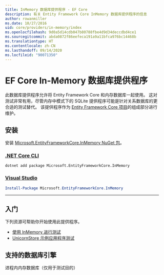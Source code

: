 ```yaml
---
title: InMemory 数据库提供程序 - EF Core
description: 有关 Entity Framework Core InMemory 数据库提供程序的信息
author: rowanmiller
ms.date: 10/27/2016
uid: core/providers/in-memory/index
ms.openlocfilehash: 9d0a5d14cdb047b80788fbe4d9d34deccdbd4ce1
ms.sourcegitcommit: abda0872f86eefeca191a9a11bfca976bc14468b
ms.translationtype: HT
ms.contentlocale: zh-CN
ms.lasthandoff: 09/14/2020
ms.locfileid: "90071350"
---
```

# <a name="ef-core-in-memory-database-provider"></a>EF Core In-Memory 数据库提供程序

此数据库提供程序允许将 Entity Framework Core 和内存数据库一起使用。 这对测试非常有用，尽管内存中模式下的 SQLite 提供程序可能是针对关系数据库的更合适的测试替代。 该提供程序作为 [Entity Framework Core 项目](https://github.com/aspnet/EntityFrameworkCore)的组成部分进行维护。

## <a name="install"></a>安装

安装 [Microsoft.EntityFrameworkCore.InMemory NuGet 包](https://www.nuget.org/packages/Microsoft.EntityFrameworkCore.InMemory/)。

### <a name="net-core-cli"></a>[.NET Core CLI](#tab/dotnet-core-cli)

```dotnetcli
dotnet add package Microsoft.EntityFrameworkCore.InMemory
```

### <a name="visual-studio"></a>[Visual Studio](#tab/vs)

``` powershell
Install-Package Microsoft.EntityFrameworkCore.InMemory
```

***

## <a name="get-started"></a>入门

下列资源可帮助你开始使用此提供程序。

* [使用 InMemory 进行测试](xref:core/miscellaneous/testing/in-memory)
* [UnicornStore 示例应用程序测试](https://github.com/rowanmiller/UnicornStore/blob/master/UnicornStore/src/UnicornStore.Tests/Controllers/ShippingControllerTests.cs)

## <a name="supported-database-engines"></a>支持的数据库引擎

进程内内存数据库（仅用于测试目的）

